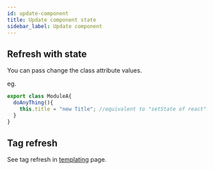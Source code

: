 ```yaml
---
id: update-component
title: Update component state
sidebar_label: Update component
---
```


## Refresh with state

You can pass change the class attribute values.

eg.
``` js
export class ModuleA{
  doAnyThing(){
    this.title = "new Title"; //equivalent to "setState of react"
  }
}
```

## Tag refresh

See tag refresh in [templating](templating.md) page.